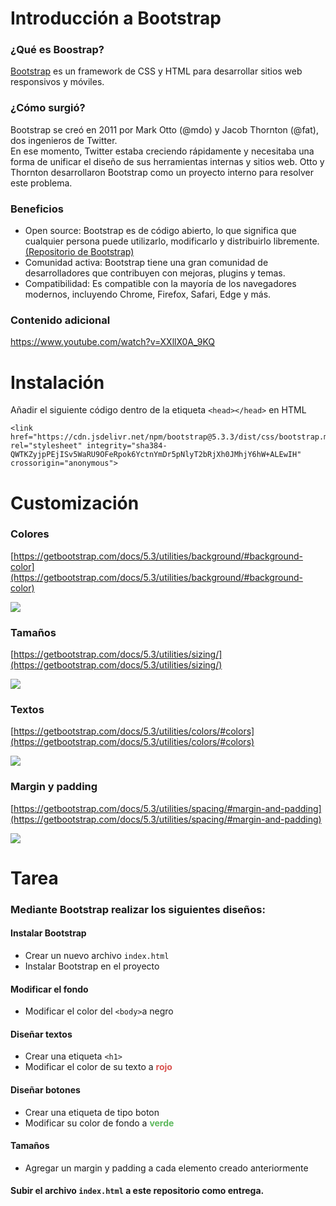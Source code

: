 # Introducción a Bootstrap

### ¿Qué es Boostrap?

[Bootstrap](https://getbootstrap.com/) es un framework de CSS y HTML para desarrollar sitios web responsivos y móviles.

### ¿Cómo surgió?

Bootstrap se creó en 2011 por Mark Otto (@mdo) y Jacob Thornton (@fat), dos ingenieros de Twitter. <br>
En ese momento, Twitter estaba creciendo rápidamente y necesitaba una forma de unificar el diseño de sus herramientas internas y sitios web.
Otto y Thornton desarrollaron Bootstrap como un proyecto interno para resolver este problema.

### Beneficios

- Open source: Bootstrap es de código abierto, lo que significa que cualquier persona puede utilizarlo, modificarlo y distribuirlo libremente.  [(Repositorio de Bootstrap)](https://github.com/twbs/bootstrap)       
- Comunidad activa: Bootstrap tiene una gran comunidad de desarrolladores que contribuyen con mejoras, plugins y temas.
- Compatibilidad: Es compatible con la mayoría de los navegadores modernos, incluyendo Chrome, Firefox, Safari, Edge y más.


### Contenido adicional

https://www.youtube.com/watch?v=XXllX0A_9KQ

# Instalación
Añadir el siguiente código dentro de la etiqueta `<head></head>` en HTML

```
<link href="https://cdn.jsdelivr.net/npm/bootstrap@5.3.3/dist/css/bootstrap.min.css" rel="stylesheet" integrity="sha384-QWTKZyjpPEjISv5WaRU9OFeRpok6YctnYmDr5pNlyT2bRjXh0JMhjY6hW+ALEwIH" crossorigin="anonymous">
```
# Customización

### Colores
[https://getbootstrap.com/docs/5.3/utilities/background/#background-color](https://getbootstrap.com/docs/5.3/utilities/background/#background-color)

![](https://images.surferseo.art/093cb9f5-2076-4aad-88c9-d249a9beffcc.png)


### Tamaños
[https://getbootstrap.com/docs/5.3/utilities/sizing/](https://getbootstrap.com/docs/5.3/utilities/sizing/)

![](https://mdbcdn.b-cdn.net/docs/standard/extended/max-width/assets/featured.jpg)

### Textos

[https://getbootstrap.com/docs/5.3/utilities/colors/#colors](https://getbootstrap.com/docs/5.3/utilities/colors/#colors)

![](https://blogs.purecode.ai/blogs/wp-content/uploads/2023/12/b85973a8-24eb-4bea-81ce-cd329159dba5.png)

### Margin y padding 

[https://getbootstrap.com/docs/5.3/utilities/spacing/#margin-and-padding](https://getbootstrap.com/docs/5.3/utilities/spacing/#margin-and-padding)

![](https://miro.medium.com/v2/resize:fit:1400/1*W9hvAiC13JR-vbayMc724w.png)

# Tarea 
### Mediante Bootstrap realizar los siguientes diseños:
#### Instalar Bootstrap

- Crear un nuevo archivo `index.html`
- Instalar Bootstrap en el proyecto

#### Modificar el fondo

- Modificar el color del `<body>`a negro 

#### Diseñar textos

- Crear una etiqueta `<h1>` 
- Modificar el color de su texto a <span style="color:#d9534f">**rojo**</span>

#### Diseñar botones

- Crear una etiqueta de tipo boton
- Modificar su color de fondo a <span style="color:#5cb85c">**verde**</span>

#### Tamaños
- Agregar un margin y padding a cada elemento creado anteriormente

#### Subir el archivo `index.html` a este repositorio como entrega. 